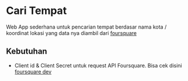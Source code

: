 # Cari Tempat
Web App sederhana untuk pencarian tempat berdasar nama kota / koordinat lokasi yang data nya diambil dari [foursquare](https://id.foursquare.com/)

## Kebutuhan
* Client id & Client Secret untuk request API Foursquare. Bisa cek disini [foursquare dev](https://developer.foursquare.com/docs/api/)